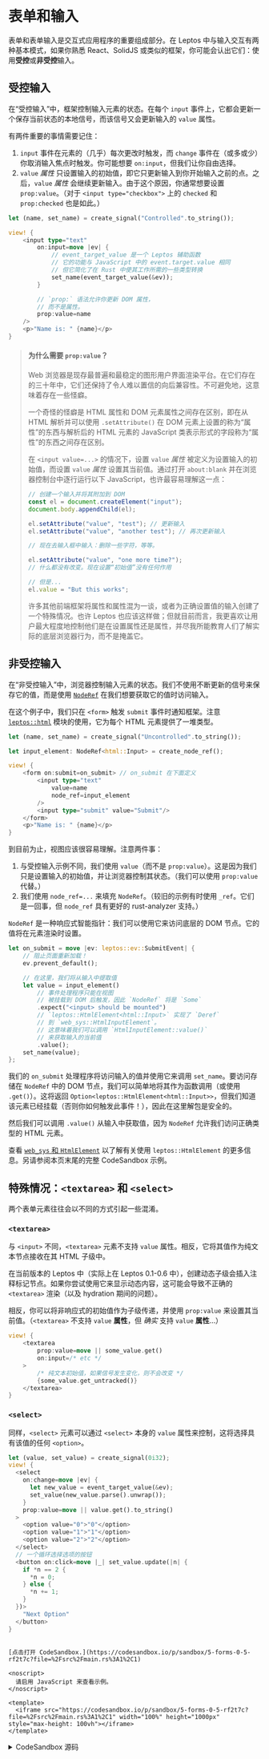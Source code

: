 # 表单和输入

表单和表单输入是交互式应用程序的重要组成部分。在 Leptos 中与输入交互有两种基本模式，如果你熟悉 React、SolidJS 或类似的框架，你可能会认出它们：使用**受控**或**非受控**输入。

## 受控输入

在“受控输入”中，框架控制输入元素的状态。在每个 `input` 事件上，它都会更新一个保存当前状态的本地信号，而该信号又会更新输入的 `value` 属性。

有两件重要的事情需要记住：

1. `input` 事件在元素的（几乎）每次更改时触发，而 `change` 事件在（或多或少）你取消输入焦点时触发。你可能想要 `on:input`，但我们让你自由选择。
2. `value` _属性_ 只设置输入的初始值，即它只更新输入到你开始输入之前的点。之后，`value` _属性_ 会继续更新输入。由于这个原因，你通常想要设置 `prop:value`。（对于 `<input type="checkbox">` 上的 `checked` 和 `prop:checked` 也是如此。）

```rust
let (name, set_name) = create_signal("Controlled".to_string());

view! {
    <input type="text"
        on:input=move |ev| {
            // event_target_value 是一个 Leptos 辅助函数
            // 它的功能与 JavaScript 中的 event.target.value 相同
            // 但它简化了在 Rust 中使其工作所需的一些类型转换
            set_name(event_target_value(&ev));
        }

        // `prop:` 语法允许你更新 DOM 属性，
        // 而不是属性。
        prop:value=name
    />
    <p>"Name is: " {name}</p>
}
```

> #### 为什么需要 `prop:value`？
>
> Web 浏览器是现存最普遍和最稳定的图形用户界面渲染平台。在它们存在的三十年中，它们还保持了令人难以置信的向后兼容性。不可避免地，这意味着存在一些怪癖。
>
> 一个奇怪的怪癖是 HTML 属性和 DOM 元素属性之间存在区别，即在从 HTML 解析并可以使用 `.setAttribute()` 在 DOM 元素上设置的称为“属性”的东西与解析后的 HTML 元素的 JavaScript 类表示形式的字段称为“属性”的东西之间存在区别。
>
> 在 `<input value=...>` 的情况下，设置 `value` _属性_ 被定义为设置输入的初始值，而设置 `value` _属性_ 设置其当前值。通过打开 `about:blank` 并在浏览器控制台中逐行运行以下 JavaScript，也许最容易理解这一点：
>
> ```js
> // 创建一个输入并将其附加到 DOM
> const el = document.createElement("input");
> document.body.appendChild(el);
>
> el.setAttribute("value", "test"); // 更新输入
> el.setAttribute("value", "another test"); // 再次更新输入
>
> // 现在去输入框中输入：删除一些字符，等等。
>
> el.setAttribute("value", "one more time?");
> // 什么都没有改变。现在设置“初始值”没有任何作用
>
> // 但是...
> el.value = "But this works";
> ```
>
> 许多其他前端框架将属性和属性混为一谈，或者为正确设置值的输入创建了一个特殊情况。也许 Leptos 也应该这样做；但就目前而言，我更喜欢让用户最大程度地控制他们是在设置属性还是属性，并尽我所能教育人们了解实际的底层浏览器行为，而不是掩盖它。

## 非受控输入

在“非受控输入”中，浏览器控制输入元素的状态。我们不使用不断更新的信号来保存它的值，而是使用 [`NodeRef`](https://docs.rs/leptos/latest/leptos/struct.NodeRef.html) 在我们想要获取它的值时访问输入。

在这个例子中，我们只在 `<form>` 触发 `submit` 事件时通知框架。注意 [`leptos::html`](https://docs.rs/leptos/latest/leptos/html/index.html#) 模块的使用，它为每个 HTML 元素提供了一堆类型。

```rust
let (name, set_name) = create_signal("Uncontrolled".to_string());

let input_element: NodeRef<html::Input> = create_node_ref();

view! {
    <form on:submit=on_submit> // on_submit 在下面定义
        <input type="text"
            value=name
            node_ref=input_element
        />
        <input type="submit" value="Submit"/>
    </form>
    <p>"Name is: " {name}</p>
}
```

到目前为止，视图应该很容易理解。注意两件事：

1. 与受控输入示例不同，我们使用 `value`（而不是 `prop:value`）。这是因为我们只是设置输入的初始值，并让浏览器控制其状态。（我们可以使用 `prop:value` 代替。）
2. 我们使用 `node_ref=...` 来填充 `NodeRef`。（较旧的示例有时使用 `_ref`。它们是一回事，但 `node_ref` 具有更好的 rust-analyzer 支持。）

`NodeRef` 是一种响应式智能指针：我们可以使用它来访问底层的 DOM 节点。它的值将在元素渲染时设置。

```rust
let on_submit = move |ev: leptos::ev::SubmitEvent| {
    // 阻止页面重新加载！
    ev.prevent_default();

    // 在这里，我们将从输入中提取值
    let value = input_element()
        // 事件处理程序只能在视图
        // 被挂载到 DOM 后触发，因此 `NodeRef` 将是 `Some`
        .expect("<input> should be mounted")
        // `leptos::HtmlElement<html::Input>` 实现了 `Deref`
        // 到 `web_sys::HtmlInputElement`。
        // 这意味着我们可以调用 `HtmlInputElement::value()`
        // 来获取输入的当前值
        .value();
    set_name(value);
};
```

我们的 `on_submit` 处理程序将访问输入的值并使用它来调用 `set_name`。要访问存储在 `NodeRef` 中的 DOM 节点，我们可以简单地将其作为函数调用（或使用 `.get()`）。这将返回 `Option<leptos::HtmlElement<html::Input>>`，但我们知道该元素已经挂载（否则你如何触发此事件！），因此在这里解包是安全的。

然后我们可以调用 `.value()` 从输入中获取值，因为 `NodeRef` 允许我们访问正确类型的 HTML 元素。

查看 [`web_sys` 和 `HtmlElement`](../web_sys.md) 以了解有关使用 `leptos::HtmlElement` 的更多信息。另请参阅本页末尾的完整 CodeSandbox 示例。

## 特殊情况：`<textarea>` 和 `<select>`

两个表单元素往往会以不同的方式引起一些混淆。

### `<textarea>`

与 `<input>` 不同，`<textarea>` 元素不支持 `value` 属性。相反，它将其值作为纯文本节点接收在其 HTML 子级中。

在当前版本的 Leptos 中（实际上在 Leptos 0.1-0.6 中），创建动态子级会插入注释标记节点。如果你尝试使用它来显示动态内容，这可能会导致不正确的 `<textarea>` 渲染（以及 hydration 期间的问题）。

相反，你可以将非响应式的初始值作为子级传递，并使用 `prop:value` 来设置其当前值。（`<textarea>` 不支持 `value` **属性**，但 _确实_ 支持 `value` **属性**...）

```rust
view! {
    <textarea
        prop:value=move || some_value.get()
        on:input=/* etc */
    >
        /* 纯文本初始值，如果信号发生变化，则不会改变 */
        {some_value.get_untracked()}
    </textarea>
}
```

### `<select>`

同样，`<select>` 元素可以通过 `<select>` 本身的 `value` 属性来控制，这将选择具有该值的任何 `<option>`。

```rust
let (value, set_value) = create_signal(0i32);
view! {
  <select
    on:change=move |ev| {
      let new_value = event_target_value(&ev);
      set_value(new_value.parse().unwrap());
    }
    prop:value=move || value.get().to_string()
  >
    <option value="0">"0"</option>
    <option value="1">"1"</option>
    <option value="2">"2"</option>
  </select>
  // 一个循环选择选项的按钮
  <button on:click=move |_| set_value.update(|n| {
    if *n == 2 {
      *n = 0;
    } else {
      *n += 1;
    }
  })>
    "Next Option"
  </button>
}
```

```admonish sandbox title="受控与非受控表单 CodeSandbox" collapsible=true

[点击打开 CodeSandbox.](https://codesandbox.io/p/sandbox/5-forms-0-5-rf2t7c?file=%2Fsrc%2Fmain.rs%3A1%2C1)

<noscript>
  请启用 JavaScript 来查看示例。
</noscript>

<template>
  <iframe src="https://codesandbox.io/p/sandbox/5-forms-0-5-rf2t7c?file=%2Fsrc%2Fmain.rs%3A1%2C1" width="100%" height="1000px" style="max-height: 100vh"></iframe>
</template>

```

<details>
<summary>CodeSandbox 源码</summary>

```rust
use leptos::{ev::SubmitEvent, *};

#[component]
fn App() -> impl IntoView {
    view! {
        <h2>"Controlled Component"</h2>
        <ControlledComponent/>
        <h2>"Uncontrolled Component"</h2>
        <UncontrolledComponent/>
    }
}

#[component]
fn ControlledComponent() -> impl IntoView {
    // 创建一个信号来保存值
    let (name, set_name) = create_signal("Controlled".to_string());

    view! {
        <input type="text"
            // 每当输入发生变化时触发事件
            on:input=move |ev| {
                // event_target_value 是一个 Leptos 辅助函数
                // 它的功能与 JavaScript 中的 event.target.value 相同
                // 但它简化了在 Rust 中使其工作所需的一些类型转换
                set_name(event_target_value(&ev));
            }

            // `prop:` 语法允许你更新 DOM 属性，
            // 而不是属性。
            //
            // 重要提示：`value` *属性* 只设置
            // 初始值，直到你进行更改。
            // `value` *属性* 设置当前值。
            // 这是 DOM 的一个怪癖；我并没有发明它。
            // 其他框架掩盖了这一点；我认为
            // 让你能够访问真正工作的浏览器
            // 更为重要。
            //
            // tl;dr：对表单输入使用 prop:value
            prop:value=name
        />
        <p>"Name is: " {name}</p>
    }
}

#[component]
fn UncontrolledComponent() -> impl IntoView {
    // 导入 <input> 的类型
    use leptos::html::Input;

    let (name, set_name) = create_signal("Uncontrolled".to_string());

    // 我们将使用 NodeRef 来存储对输入元素的引用
    // 这将在创建元素时填充
    let input_element: NodeRef<Input> = create_node_ref();

    // 在表单 `submit` 事件发生时触发
    // 这会将 <input> 的值存储在我们的信号中
    let on_submit = move |ev: SubmitEvent| {
        // 阻止页面重新加载！
        ev.prevent_default();

        // 在这里，我们将从输入中提取值
        let value = input_element()
            // 事件处理程序只能在视图
            // 被挂载到 DOM 后触发，因此 `NodeRef` 将是 `Some`
            .expect("<input> to exist")
            // `NodeRef` 为 DOM 元素类型实现了 `Deref`
            // 这意味着我们可以调用 `HtmlInputElement::value()`
            // 来获取输入的当前值
            .value();
        set_name(value);
    };

    view! {
        <form on:submit=on_submit>
            <input type="text"
                // 在这里，我们使用 `value` *属性* 只设置
                // 初始值，之后让浏览器维护
                // 状态。
                value=name

                // 在 `input_element` 中存储对此输入的引用
                node_ref=input_element
            />
            <input type="submit" value="Submit"/>
        </form>
        <p>"Name is: " {name}</p>
    }
}

// 这个 `main` 函数是应用程序的入口点
// 它只是将我们的组件挂载到 <body>
// 因为我们将其定义为 `fn App`，我们现在可以在
// 模板中将其用作 <App/>
fn main() {
    leptos::mount_to_body(App)
}
```

</details>
</preview>
